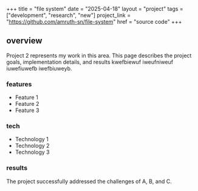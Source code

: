 +++
title = "file system"
date = "2025-04-18"
layout = "project"
tags = ["development", "research", "new"]
project_link = "https://github.com/amruth-sn/file-system"
href = "source code"
+++

## overview

Project 2 represents my work in this area. This page describes the project goals, implementation details, and results kwefbiewuf iweufniweuf iuwefiuwefb iwefbiuweyb.

### features

- Feature 1
- Feature 2
- Feature 3

### tech

- Technology 1
- Technology 2
- Technology 3

### results

The project successfully addressed the challenges of A, B, and C. 
